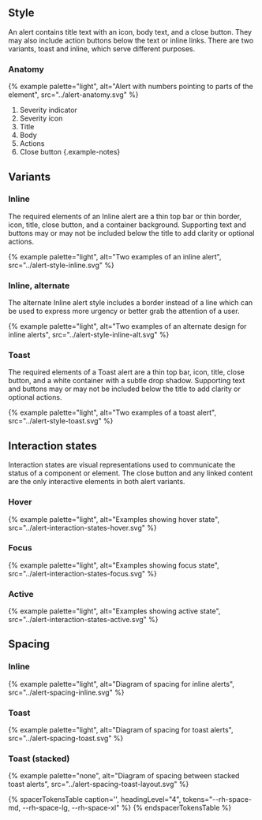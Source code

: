 
## Style

An alert contains title text with an icon, body text, and a close button. They may also include action buttons below the text or inline links. There are two variants, toast and inline, which serve different purposes.

### Anatomy

{% example palette="light",
           alt="Alert with numbers pointing to parts of the element",
           src="../alert-anatomy.svg" %}

1. Severity indicator
2. Severity icon
3. Title
4. Body
5. Actions
6. Close button
{.example-notes}

## Variants

### Inline

The required elements of an Inline alert are a thin top bar or thin border, icon, title, close button, and a container background. Supporting text and buttons may or may not be included below the title to add clarity or optional actions.

{% example palette="light",
           alt="Two examples of an inline alert",
           src="../alert-style-inline.svg" %}

### Inline, alternate

The alternate Inline alert style includes a border instead of a line which can be used to express more urgency or better grab the attention of a user.

{% example palette="light",
           alt="Two examples of an alternate design for inline alerts",
           src="../alert-style-inline-alt.svg" %}

### Toast

The required elements of a Toast alert are a thin top bar, icon, title, close button, and a white container with a subtle drop shadow. Supporting text and buttons may or may not be included below the title to add clarity or optional actions.

{% example palette="light",
           alt="Two examples of a toast alert",
           src="../alert-style-toast.svg" %}


## Interaction states

Interaction states are visual representations used to communicate the status of a component or element. The close button and any linked content are the only interactive elements in both alert variants.

### Hover

{% example palette="light",
           alt="Examples showing hover state",
           src="../alert-interaction-states-hover.svg" %}

### Focus

{% example palette="light",
           alt="Examples showing focus state",
           src="../alert-interaction-states-focus.svg" %}

### Active

{% example palette="light",
           alt="Examples showing active state",
           src="../alert-interaction-states-active.svg" %}


## Spacing

### Inline

{% example palette="light",
           alt="Diagram of spacing for inline alerts",
           src="../alert-spacing-inline.svg" %}

### Toast

{% example palette="light",
           alt="Diagram of spacing for toast alerts",
           src="../alert-spacing-toast.svg" %}

### Toast (stacked)

{% example palette="none",
           alt="Diagram of spacing between stacked toast alerts",
           src="../alert-spacing-toast-layout.svg" %}

{% spacerTokensTable 
    caption='',
    headingLevel="4",
    tokens="--rh-space-md, --rh-space-lg, --rh-space-xl" %}
{% endspacerTokensTable %}

